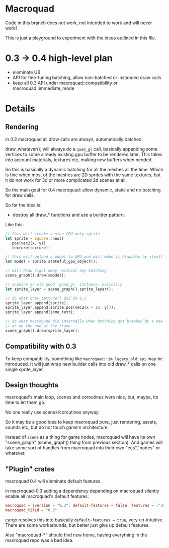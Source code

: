# Macroquad

Code in this branch does not work, not intended to work and will never work!

This is just a playground to experiment with the ideas outlined in this file.

# 0.3 -> 0.4 high-level plan

- eleminate UB
- API for fine-tuning batching, allow non-batched or instanced draw calls
- keep all 0.3 API under macroquad::compatibility or macroquad::immediate_mode             

# Details

## Rendering

In 0.3 macroquad all draw calls are always, automatically batched.

draw_whatever(); will always do a `quad_gl` call, basically appending some vertices to some already existing gpu buffer to be rendered later. This takes into account materials, textures etc, making new buffers when needed.

So this is basically a dynamic batching for all the meshes all the time.
Which is fine when most of the meshes are 2D sprites with the same textures, but
it do not work for 3d or more complicated 2d scenes at all.

So the main goal for 0.4 macroquad: allow dynamic, static and no batching for draw calls.

So far the idea is:

- destroy all draw_* functions and use a builder pattern.

Like this:
```rust
// this will create a nice CPU-only sprite
let sprite = Square::new()
  .pos(vec2(x, y))
  .texture(texture);

// this will upload a model to GPU and will make it drawable by itself 
let model = sprite.stateful_gpu_object();

// will draw right away, without any batching
scene_graph().draw(&model);

// acquire an old good `guad_gl` instance, basically
let sprite_layer = scene_graph().sprite_layer();

// do what draw_texture() did in 0.3
sprite_layer.append(sprite);
sprite_layer.append(sprite.pos(vec2(x + 10, y)));
sprite_layer.append(some_text);

// do what macroquad did internally when batching got breaked by a new material
// or on the end of the frame
scene_graph().draw(sprite_layer);
```

## Compatibility with 0.3

To keep compatibility, something like `macroquad::im_legacy_old_api` may be introduced.
It will just wrap new builder calls into old draw_* calls on one single sprite_layer.

## Design thoughts

macroquad's main loop, scenes and coroutines were nice, but, maybe, its time to let them go.

No one really use scenes/coroutines anyway.

So it may be a good idea to keep macroquad pure, just rendering, assets, sounds etc,
but do not touch game's architecture.

Instead of `scene` as a thing for game nodes, macroquad will have its own "scene_graph" (scene_graph() thing from previous section). And games will take some sort of handles from macroquad into their own "ecs","nodes" or whatever.

## "Plugin" crates

macroquad 0.4 will eleminate default features.

in macroquad-0.3 adding a dependency depending on macroquad silently enable all macroquad's default features:

```toml
macroquad = {version = "0.3", default-features = false, features = ["3d", "audio"]}
macroquad_tiled = "0.3"
```
cargo resolves this into basically `default-features = true`, very un-intuitive. There are some workarounds, but better just give up default features.

Also "macroquad-*" should find new home, having everything in the macroquad repo was a bad idea.
